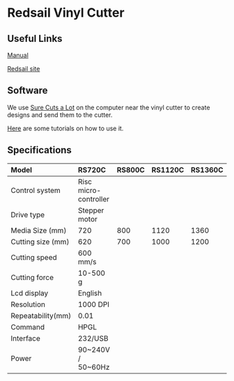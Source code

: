 # Redsail Vinyl Cutter

## Useful Links

[Manual](https://drive.google.com/open?id=12Fksn53m9qx8DPYEIUvpSVd3hyfBDd6_)

[Redsail site](http://www.hflaser.com/Vinyl-Cutter.html)

## Software

We use [Sure Cuts a Lot](http://www.surecutsalot.com/index.php) on the computer near the vinyl cutter to create designs and send them to the cutter.

[Here](http://www.surecutsalot.com/tutorials/tutorials.php) are some tutorials on how to use it.

## Specifications

| Model | RS720C | RS800C | RS1120C | RS1360C |
| :--- | :--- | :--- | :--- | :--- |
| Control system | Risc micro-controller |  |  |  |
| Drive type | Stepper motor |  |  |  |
| Media Size \(mm\) | 720 | 800 | 1120 | 1360 |
| Cutting size \(mm\) | 620 | 700 | 1000 | 1200 |
| Cutting speed | 600 mm/s |  |  |  |
| Cutting force | 10-500 g |  |  |  |
| Lcd display | English |  |  |  |
| Resolution | 1000 DPI |  |  |  |
| Repeatability\(mm\) | 0.01 |  |  |  |
| Command | HPGL |  |  |  |
| Interface | 232/USB |  |  |  |
| Power | 90~240V / 50~60Hz |  |  |  |





